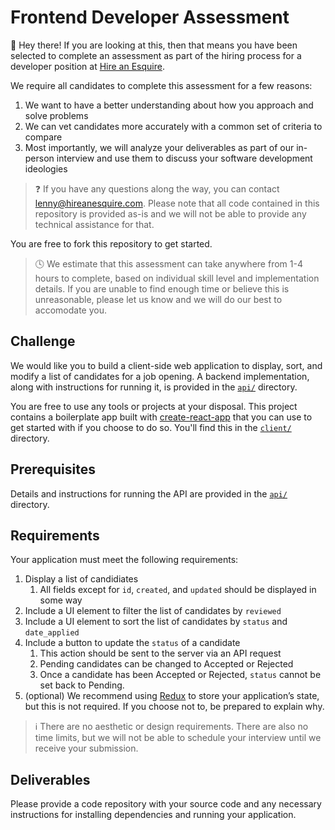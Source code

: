 # Frontend Developer Assessment

:wave: Hey there! If you are looking at this, then that means you have been selected to complete an assessment as part of the hiring process for a developer position at [Hire an Esquire](https://hireanesquire.com/).

We require all candidates to complete this assessment for a few reasons:

1. We want to have a better understanding about how you approach and solve problems
1. We can vet candidates more accurately with a common set of criteria to compare
1. Most importantly, we will analyze your deliverables as part of our in-person interview and use them to discuss your software development ideologies

> :question: If you have any questions along the way, you can contact [lenny@hireanesquire.com](mailto:lenny@hireanesquire.com). Please note that all code contained in this repository is provided as-is and we will not be able to provide any technical assistance for that.

You are free to fork this repository to get started.

> :clock4: We estimate that this assessment can take anywhere from 1-4 hours to complete, based on individual skill level and implementation details. If you are unable to find enough time or believe this is unreasonable, please let us know and we will do our best to accomodate you.

## Challenge

We would like you to build a client-side web application to display, sort, and modify a list of candidates for a job opening. A backend implementation, along with instructions for running it, is provided in the [`api/`](https://github.com/HireAnEsquire/frontend-dev-assessment/tree/master/api) directory.

You are free to use any tools or projects at your disposal. This project contains a boilerplate app built with [create-react-app](https://github.com/facebook/create-react-app) that you can use to get started with if you choose to do so. You'll find this in the [`client/`](https://github.com/HireAnEsquire/frontend-dev-assessment/tree/master/client) directory.

## Prerequisites

Details and instructions for running the API are provided in the [`api/`](https://github.com/HireAnEsquire/frontend-dev-assessment/tree/master/api) directory.

## Requirements

Your application must meet the following requirements:

1. Display a list of candidiates
    1. All fields except for `id`, `created`, and `updated` should be displayed in some way
1. Include a UI element to filter the list of candidates by `reviewed`
1. Include a UI element to sort the list of candidates by `status` and `date_applied`
1. Include a button to update the `status` of a candidate
    1. This action should be sent to the server via an API request
    1. Pending candidates can be changed to Accepted or Rejected
    1. Once a candidate has been Accepted or Rejected, `status` cannot be set back to Pending.
1. (optional) We recommend using [Redux](https://redux.js.org/) to store your application’s state, but this is not required. If you choose not to, be prepared to explain why.

> :information_source: There are no aesthetic or design requirements. There are also no time limits, but we will not be able to schedule your interview until we receive your submission.

## Deliverables

Please provide a code repository with your source code and any necessary instructions for installing dependencies and running your application.
